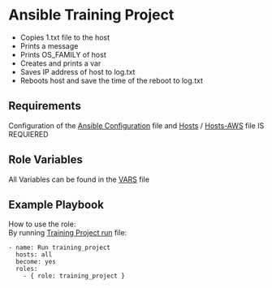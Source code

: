 Ansible Training Project
=========

- Copies 1.txt file to the host
- Prints a message
- Prints OS_FAMILY of host
- Creates and prints a var
- Saves IP address of host to log.txt
- Reboots host and save the time of the reboot to log.txt

Requirements
------------

Configuration of the [Ansible Configuration](../ansible.cfg) file and [Hosts](..//hosts) / [Hosts-AWS](../hosts-AWS) file IS REQUIERED

Role Variables
--------------

All Variables can be found in the [VARS](../project/vars/main.yml) file

Example Playbook
----------------

How to use the role:<br>
By running [Training Project run](../run_training_project.yaml)  file:

    - name: Run training_project
      hosts: all
      become: yes
      roles:
        - { role: training_project }

